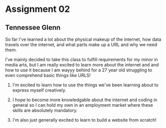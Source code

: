 # Assignment 02
## Tennessee Glenn

So far I've learned a lot about the physical makeup of the internet, how data travels over the internet, and what parts make up a URL and why we need them.

I've mainly decided to take this class to fulfill requirements for my minor in media arts, but I am really excited to learn more about the internet and and how to use it because I am wayyy behind for a 27 year old struggling to even comprehend basic things like URLS!

1. I'm excited to learn how to use the things we've been learning about to express myself creatively.

2. I hope to become more knowledgable about the internet and coding in general so I can hold my own in an employment market where these skills are absolutely mandatory.

3. I'm also just generally excited to learn to build a website from scratch!
